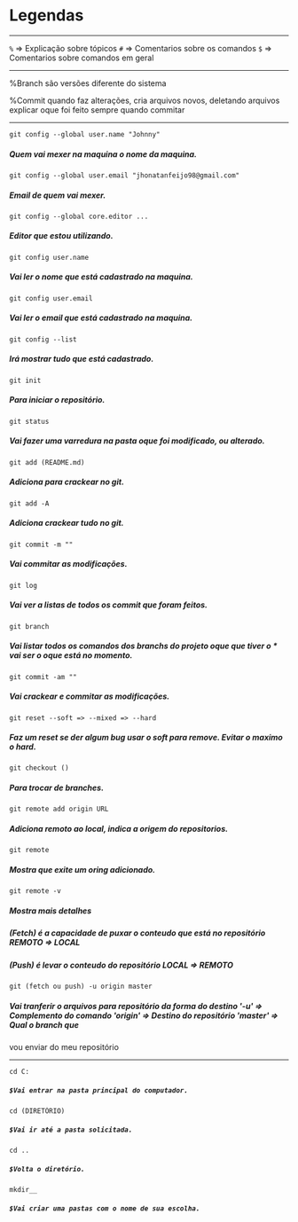 # Legendas

---

```%``` => Explicação sobre tópicos
```#``` => Comentarios sobre os comandos
```$``` => Comentarios sobre comandos em geral

---

%Branch são versões diferente do sistema 

%Commit quando faz alterações, cria arquivos novos, deletando arquivos explicar oque foi feito sempre quando commitar 

---

```
git config --global user.name "Johnny"
```
##### Quem vai mexer na maquina o nome da maquina.
```
git config --global user.email "jhonatanfeijo98@gmail.com"
```
##### Email de quem vai mexer.

```
git config --global core.editor ...
```
##### Editor que estou utilizando.

```
git config user.name
```
##### Vai ler o nome que está cadastrado na maquina.

```
git config user.email
```
##### Vai ler o email que está cadastrado na maquina.

```
git config --list
```
##### Irá mostrar tudo que está cadastrado.

```
git init
```
##### Para iniciar o repositório.

```
git status
```
##### Vai fazer uma varredura na pasta oque foi modificado, ou alterado.

```
git add (README.md)
```
##### Adiciona para crackear no git.

```
git add -A
```
##### Adiciona crackear tudo no git.

```
git commit -m ""
```
##### Vai commitar as modificações.

```
git log
```
##### Vai ver a listas de todos os commit que foram feitos.

```
git branch
```
##### Vai listar todos os comandos dos branchs do projeto oque que tiver o * vai ser o oque está no momento.

```
git commit -am ""
```

##### Vai crackear e commitar as modificações.

```
git reset --soft => --mixed => --hard
```
##### Faz um reset se der algum bug usar o soft para remove. Evitar o maximo o hard.

```
git checkout ()
```
##### Para trocar de branches.

```
git remote add origin URL
```
##### Adiciona remoto ao local, indica a origem do repositorios.

```
git remote
```
##### Mostra que exite um oring adicionado.

```
git remote -v
```
##### Mostra mais detalhes

##### (Fetch) é a capacidade de puxar o conteudo que está no repositório REMOTO => LOCAL
##### (Push) é levar o conteudo do repositório LOCAL => REMOTO

```
git (fetch ou push) -u origin master 
```
##### Vai tranferir o arquivos para repositório da forma do destino '-u' => Complemento do comando 'origin' => Destino do repositório 'master' => Qual o branch que 
vou enviar do meu repositório

---

```
cd C:
```
##### ```$Vai entrar na pasta principal do computador.```

```
cd (DIRETÓRIO)
```
##### ```$Vai ir até a pasta solicitada.```

```
cd ..
```
##### ```$Volta o diretório.```

```
mkdir__
```
##### ```$Vai criar uma pastas com o nome de sua escolha.```
